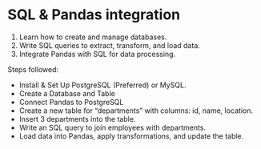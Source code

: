 # SQL & Pandas integration

1.  Learn how to create and manage databases.
2.   Write SQL queries to extract, transform, and load data.
3.   Integrate Pandas with SQL for data processing.


Steps followed:
-  Install & Set Up PostgreSQL (Preferred) or MySQL.
-  Create a Database and Table
-  Connect Pandas to PostgreSQL
-  Create a new table for “departments” with columns: id, name, location.
-  Insert 3 departments into the table.
-  Write an SQL query to join employees with departments.
- Load data into Pandas, apply transformations, and update the table.

